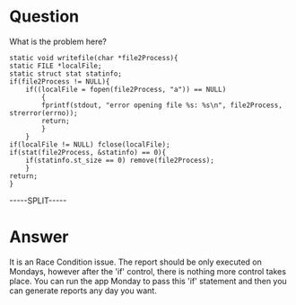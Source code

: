 # Question
 
What is the problem here?
 
```
static void writefile(char *file2Process){
static FILE *localFile;
static struct stat statinfo;
if(file2Process != NULL){
	if((localFile = fopen(file2Process, "a")) == NULL)
		{
		fprintf(stdout, "error opening file %s: %s\n", file2Process, strerror(errno));
		return;
		}
	}
if(localFile != NULL) fclose(localFile);
if(stat(file2Process, &statinfo) == 0){
	if(statinfo.st_size == 0) remove(file2Process);
	}
return;
}
```
 
-----SPLIT-----
 
# Answer

It is an Race Condition issue. The report should be only executed on Mondays, however after the 'if' control, there is nothing more control takes place. You can run the app Monday to pass this 'if' statement and then you can generate reports any day you want.
